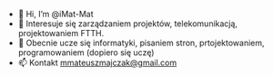 - 👋 Hi, I’m @iMat-Mat
- 👀 Interesuje się zarządzaniem projektów, telekomunikacją, projektowaniem FTTH.
- 🌱 Obecnie ucze się informatyki, pisaniem stron, prtojektowaniem, programowaniem (dopiero się uczę)
- 📫 Kontakt mmateuszmajczak@gmail.com

<!---
iMat-Mat/iMat-Mat is a ✨ special ✨ repository because its `README.md` (this file) appears on your GitHub profile.
You can click the Preview link to take a look at your changes.
--->
